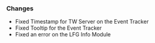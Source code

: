 ### Changes ###

  * Fixed Timestamp for TW Server on the Event Tracker
  * Fixed Tooltip for the Event Tracker
  * Fixed an error on the LFG Info Module